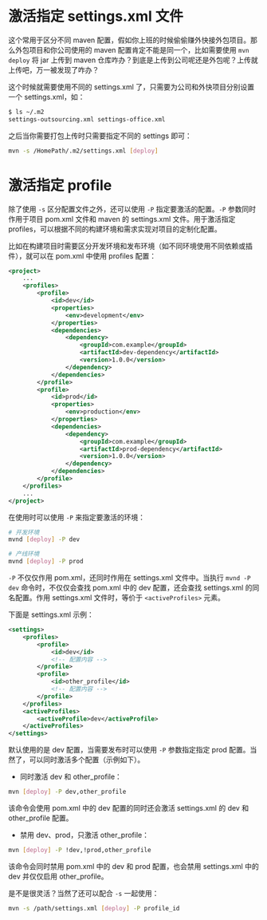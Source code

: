 # 激活指定 settings.xml 文件

这个常用于区分不同 maven 配置，假如你上班的时候偷偷赚外快接外包项目。那么外包项目和你公司使用的 maven 配置肯定不能是同一个，比如需要使用 `mvn deploy` 将 jar 上传到 maven 仓库咋办？到底是上传到公司呢还是外包呢？上传就上传吧，万一被发现了咋办？

这个时候就需要使用不同的 settings.xml 了，只需要为公司和外快项目分别设置一个 settings.xml，如：

```bash
$ ls ~/.m2
settings-outsourcing.xml settings-office.xml
```

之后当你需要打包上传时只需要指定不同的 settings 即可：

```bash
mvn -s /HomePath/.m2/settings.xml [deploy]
```

# 激活指定 profile

除了使用 `-s` 区分配置文件之外，还可以使用 `-P` 指定要激活的配置。`-P` 参数同时作用于项目 pom.xml 文件和 maven 的 settings.xml 文件。用于激活指定 profiles，可以根据不同的构建环境和需求实现对项目的定制化配置。

比如在构建项目时需要区分开发环境和发布环境（如不同环境使用不同依赖或插件），就可以在 pom.xml 中使用 profiles 配置：

```xml
<project>
    ...
    <profiles>
        <profile>
            <id>dev</id>
            <properties>
                <env>development</env>
            </properties>
            <dependencies>
                <dependency>
                    <groupId>com.example</groupId>
                    <artifactId>dev-dependency</artifactId>
                    <version>1.0.0</version>
                </dependency>
            </dependencies>
        </profile>
        <profile>
            <id>prod</id>
            <properties>
                <env>production</env>
            </properties>
            <dependencies>
                <dependency>
                    <groupId>com.example</groupId>
                    <artifactId>prod-dependency</artifactId>
                    <version>1.0.0</version>
                </dependency>
            </dependencies>
        </profile>
    </profiles>
    ...
</project>
```

在使用时可以使用 `-P` 来指定要激活的环境：

```bash
# 开发环境
mvnd [deploy] -P dev

# 产线环境
mvnd [deploy] -P prod
```

`-P` 不仅仅作用 pom.xml，还同时作用在 settings.xml 文件中。当执行 `mvnd -P dev` 命令时，不仅仅会查找 pom.xml 中的 dev 配置，还会查找 settings.xml 的同名配置。作用 settings.xml 文件时，等价于 `<activeProfiles>` 元素。

下面是 settings.xml 示例：

```xml
<settings>
    <profiles>
        <profile>
            <id>dev</id>
            <!-- 配置内容 -->
        </profile>
        <profile>
            <id>other_profile</id>
            <!-- 配置内容 -->
        </profile>
    </profiles>
    <activeProfiles>
        <activeProfile>dev</activeProfile>
    </activeProfiles>
</settings>
```

默认使用的是 dev 配置，当需要发布时可以使用 `-P` 参数指定指定 prod 配置。当然了，可以同时激活多个配置（示例如下）。

- 同时激活 dev 和 other_profile：

```bash
mvn [deploy] -P dev,other_profile
```

该命令会使用 pom.xml 中的 dev 配置的同时还会激活 settings.xml 的 dev 和 other_profile 配置。

- 禁用 dev、prod，只激活 other_profile：

```bash
mvn [deploy] -P !dev,!prod,other_profile
```

该命令会同时禁用 pom.xml 中的 dev 和 prod 配置，也会禁用 settings.xml 中的 dev 并仅仅启用 other_profile。

是不是很灵活？当然了还可以配合 `-s` 一起使用：

```bash
mvn -s /path/settings.xml [deploy] -P profile_id
```


